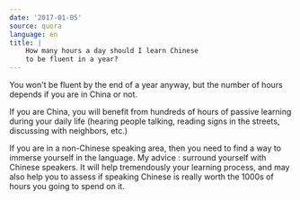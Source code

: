 ```yaml
---
date: '2017-01-05'
source: quora
language: en
title: |
    How many hours a day should I learn Chinese
    to be fluent in a year?
---
```


You won't be fluent by the end of a year anyway, but the number of hours
depends if you are in China or not.

If you are China, you will benefit from hundreds of hours of passive
learning during your daily life (hearing people talking, reading signs
in the streets, discussing with neighbors, etc.)

If you are in a non-Chinese speaking area, then you need to find a way
to immerse yourself in the language. My advice : surround yourself with
Chinese speakers. It will help tremendously your learning process, and
may also help you to assess if speaking Chinese is really worth the
1000s of hours you going to spend on it.
